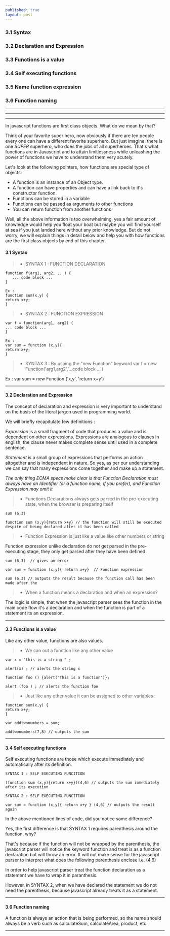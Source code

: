 ```yaml
---
published: true
layout: post
---
```


### 3.1 Syntax

### 3.2 Declaration and Expression

### 3.3 Functions is a value

### 3.4 Self executing functions 

### 3.5 Name function expression 

### 3.6 Function naming 

---
---
---

In javascript functions are first class objects. What do we mean by that?

Think of your favorite  super hero, now obviously if there are ten people every one can have a different favorite superhero. But just imagine, there is one _SUPER_ superhero, who does the jobs of all superheroes. That's what functions are in Javascript and to attain limitlessness while unleashing the power of functions we have to understand them very acutely. 

Let's look at the following pointers, how functions are special type of objects: 

- A function is an instance of an Object type. 
- A function can have properties and can have a link back to it's constructor function. 
- Functions can be stored in a variable
- Functions can be passed as arguments to other functions
- You can return function from another functions 

Well, all the above information is too overwhelming, yes a fair amount of knowledge would help you float your boat but maybe you will find yourself at sea if you just landed here without any prior knowledge. But do not worry, we will explain things in detail below and help you with how functions are the first class objects by end of this chapter. 



#### **3.1 Syntax**

> - SYNTAX 1 : FUNCTION DECLARATION

```
function f(arg1, arg2, ...) {
   ... code block ...
}

Ex : 
function sum(x,y) {
return x+y;
}

```

> - SYNTAX 2 : FUNCTION EXPRESSION

```
var f = function(arg1, arg2) { 
... code block ... 
}

Ex : 
var sum = function (x,y){
return x+y;
}

```

> - SYNTAX 3 : By usning the "new Function" keyword
var f = new Function('arg1,arg2','...code block ...')

Ex : 
var sum = new Function ('x,y', 'return x+y')

---

#### **3.2 Declaration and Expression**

The concept of declaration and expression is very important to understand on the basis of the literal jargon used in programming world. 

We will briefly recapitulate few definitions : 

_Expression_ is a small fragment of code that produces a value and is dependent on other expressions. Expressions are analogous to clauses in english, the clause never makes complete sense until used in a complete sentence. 

_Statement_ is a small group of expressions that performs an action altogether and is independent in nature. So yes, as per our understanding we can say that many expressions come together and make up a statement. 

_The only thing ECMA specs make clear is that Function Declaration must always have an Identifier (or a function name, if you prefer), and Function Expression may omit it_

> - Functions Declarations always gets parsed in the pre-executing state, when the browser is preparing itself

```
sum (6,3)

function sum (x,y){return x+y} // the function will still be executed despite of being declared after it has been called

```

> - Function Expression is just like a value like other numbers or string

Function expression unlike declaration do not get parsed in the pre-executing stage, they only get parsed after they have been defined. 

```
sum (6,3)  // gives an error

var sum = function (x,y){ return x+y}  // Function expression 

sum (6,3) // outputs the result because the function call has been made after the 
```

> - When a function means a declaration and when an expression?

The logic is simple, that when the javascript parser sees the function in the main code flow it's a declaration and when the function is part of a statement its an expression.


---

#### **3.3 Functions is a value**

Like any other value, functions are also values. 

> - We can out a function like any other value

```
var x = "this is a string " ;

alert(x) ; // alerts the string x

function foo () {alert("This is a function")};

alert (foo ) ; // alerts the function foo

```

> - Just like any other value it can be assigned to other variables : 

```
function sum(x,y) {
return x+y;
}

var addtwonumbers = sum;

addtwonumbers(7,8) // outputs the sum

```

---

#### **3.4 Self executing functions**

Self executing functions are those which execute immediately and automatically after its definition. 

```
SYNTAX 1 : SELF EXECUTING FUNCITION

(function sum (x,y){return x+y})(4,6) // outputs the sum immediately after its execution

SYNTAX 2 : SELF EXECUTING FUNCITION

var sum = function (x,y){ return x+y } (4,6) // outputs the result again

```

In the above mentioned lines of code, did you notice some difference?

Yes, the first difference is that SYNTAX 1 requires parenthesis around the function. why?

That's because if the function will not be wrapped by the parenthesis, the javascript parser will notice the keyword function and treat is as a function declaration but will throw an error. It will not make sense for the javascript parser to interpret what does the following parenthesis enclose i.e. (4,6)

In order to help javascript parser treat the function declaration as a statement we have to wrap it in paranthesis. 

However, in SYNTAX 2, when we have declared the statement we do not need the parenthesis, because javascript already treats it as a statement. 

---


#### **3.6 Function naming**

A function is always an action that is being performed, so the name should always be a verb such as calculateSum, calculateArea, product, etc. 


---






